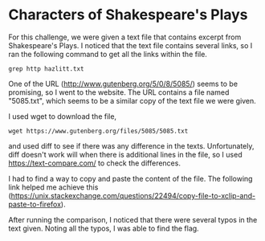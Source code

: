 # Characters of Shakespeare's Plays

For this challenge, we were given a text file that contains excerpt from Shakespeare's Plays.
I noticed that the text file contains several links, so I ran the following command to get all the links within the file.

`grep http hazlitt.txt`

One of the URL (http://www.gutenberg.org/5/0/8/5085/) seems to be promising, so I went to the website.
The URL contains a file named "5085.txt", which seems to be a similar copy of the text file we were given.

I used wget to download the file,

`wget https://www.gutenberg.org/files/5085/5085.txt`

and used diff to see if there was any difference in the texts.
Unfortunately, diff doesn't work will when there is additional lines in the file, so I used https://text-compare.com/ to check the differences.

I had to find a way to copy and paste the content of the file. 
The following link helped me achieve this (https://unix.stackexchange.com/questions/22494/copy-file-to-xclip-and-paste-to-firefox).

After running the comparison, I noticed that there were several typos in the text given.
Noting all the typos, I was able to find the flag.
